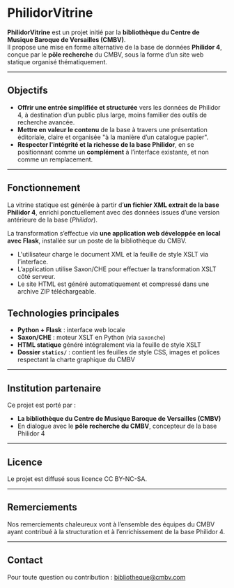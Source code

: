 # PhilidorVitrine

**PhilidorVitrine** est un projet initié par la **bibliothèque du Centre de Musique Baroque de Versailles (CMBV)**.  
Il propose une mise en forme alternative de la base de données **Philidor 4**, conçue par le **pôle recherche** du CMBV, sous la forme d’un site web statique organisé thématiquement.

---

## Objectifs

- **Offrir une entrée simplifiée et structurée** vers les données de Philidor 4, à destination d’un public plus large, moins familier des outils de recherche avancée.
- **Mettre en valeur le contenu** de la base à travers une présentation éditoriale, claire et organisée "à la manière d’un catalogue papier".
- **Respecter l'intégrité et la richesse de la base Philidor**, en se positionnant comme un **complément** à l’interface existante, et non comme un remplacement.

---

## Fonctionnement

La vitrine statique est générée à partir d’**un fichier XML extrait de la base Philidor 4**, enrichi ponctuellement avec des données issues d’une version antérieure de la base (*Philidor*).

La transformation s’effectue via **une application web développée en local avec Flask**, installée sur un poste de la bibliothèque du CMBV.

- L'utilisateur charge le document XML et la feuille de style XSLT via l’interface.
- L’application utilise Saxon/CHE pour effectuer la transformation XSLT côté serveur.
- Le site HTML est généré automatiquement et compressé dans une archive ZIP téléchargeable.

## Technologies principales

- **Python + Flask** : interface web locale
- **Saxon/CHE** : moteur XSLT en Python (via ```saxonche```)
- **HTML statique** généré intégralement via la feuille de style XSLT
- **Dossier ```statics/```** : contient les feuilles de style CSS, images et polices respectant la charte graphique du CMBV

---

## Institution partenaire

Ce projet est porté par :

- **La bibliothèque du Centre de Musique Baroque de Versailles (CMBV)**
- En dialogue avec le **pôle recherche du CMBV**, concepteur de la base Philidor 4

---

## Licence

Le projet est diffusé sous licence CC BY-NC-SA.

---

## Remerciements

Nos remerciements chaleureux vont à l’ensemble des équipes du CMBV ayant contribué à la structuration et à l’enrichissement de la base Philidor 4.

---

## Contact

Pour toute question ou contribution : bibliotheque@cmbv.com


